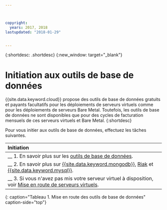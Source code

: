 ```yaml
---



copyright:
  years: 2017, 2018
lastupdated: "2018-01-29"


---
```


{:shortdesc: .shortdesc}
{:new_window: target="_blank"}

# Initiation aux outils de base de données

{{site.data.keyword.cloud}} propose des outils de base de données gratuits et payants facultatifs pour les déploiements de serveurs virtuels comme pour les déploiements de serveurs Bare Metal. Toutefois, les outils de base de données ne sont disponibles que pour des cycles de facturation mensuels de ces serveurs virtuels et Bare Metal.
{:shortdesc}

Pour vous initier aux outils de base de données, effectuez les tâches suivantes.

| Initiation       |
|:------------------|
| __ 1. En savoir plus sur les [outils de base de données](database-tools-about.html). |
| __ 2. En savoir plus sur [{{site.data.keyword.mongodb}}](mongodb-topic-description.html), [Riak](riak.html) et [{{site.data.keyword.mysql}}](mysql-security-best-practices.html). |
| __ 3. Si vous n'avez pas mis votre serveur virtuel à disposition, voir [Mise en route de serveurs virtuels](/docs/vsi/vsi_index.html).  |
{: caption="Tableau 1. Mise en route des outils de base de données" caption-side="top"}
